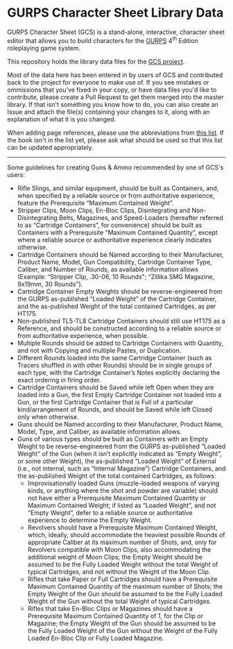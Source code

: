 # GURPS Character Sheet Library Data

GURPS Character Sheet (GCS) is a stand-alone, interactive, character sheet editor that allows you to
build characters for the [GURPS](http://www.sjgames.com/gurps) 4<sup>th</sup> Edition roleplaying
game system.

This repository holds the library data files for the [GCS project](https://github.com/richardwilkes/gcs).

Most of the data here has been entered in by users of GCS and contributed back to the project for
everyone to make use of. If you see mistakes or ommissions that you've fixed in your copy, or have
data files you'd like to contribute, please create a Pull Request to get them merged into the master
library. If that isn't something you know how to do, you can also create an Issue and attach the
file(s) containing your changes to it, along with an explanation of what it is you changed.

When adding page references, please use the abbreviations from
[this list](https://gurpscharactersheet.com/page_references.html). If the book isn't in the list
yet, please ask what should be used so that this list can be updated appropriately.

---

Some guidelines for creating Guns & Ammo recommended by one of GCS's users:

* Rifle Slings, and similar equipment, should be built as Containers, and, when specified by a
  reliable source or from authoritative experience, feature the Prerequisite “Maximum Contained
  Weight”.
* Stripper Clips, Moon Clips, En-Bloc Clips, Disintegrating and Non-Disintegrating Belts, Magazines,
  and Speed-Loaders (hereafter referred to as “Cartridge Containers”, for convenience) should be
  built as Containers with a Prerequisite “Maximum Contained Quantity”, except where a reliable
  source or authoritative experience clearly indicates otherwise.
* Cartridge Containers should be Named according to their Manufacturer, Product Name, Model, Gun
  Compatibility, Cartridge Container Type, Caliber, and Number of Rounds, as available information
  allows (Example: “Stripper Clip, .30-06, 10 Rounds"; “Zillika SMG Magazine, 9x19mm, 30 Rounds").
* Cartridge Container Empty Weights should be reverse-engineered from the GURPS as-published “Loaded
  Weight” of the Cartridge Container, and the as-published Weight of the total contained Cartridges,
  as per HT175.
* Non-published TL5-TL8 Cartridge Containers should still use HT175 as a Reference, and should be
  constructed according to a reliable source or from authoritative experience, when possible.
* Multiple Rounds should be added to Cartridge Containers with Quantity, and not with Copying and
  multiple Pastes, or Duplication.
* Different Rounds loaded into the same Cartridge Container (such as Tracers shuffled in with other
  Rounds) should be in single groups of each type, with the Cartridge Container’s Notes explicitly
  declaring the exact ordering in firing order.
* Cartridge Containers should be Saved while left Open when they are loaded into a Gun, the first
  Empty Cartridge Container not loaded into a Gun, or the first Cartridge Container that is Full of
  a particular kind/arrangement of Rounds, and should be Saved while left Closed only when otherwise.
* Guns should be Named according to their Manufacturer, Product Name, Model, Type, and Caliber, as
  available information allows.
* Guns of various types should be built as Containers with an Empty Weight to be reverse-engineered
  from the GURPS as-published “Loaded Weight” of the Gun (when it isn’t explicitly indicated as
  “Empty Weight”, or some other Weight), the as-published “Loaded Weight” of External (i.e., not
  internal, such as “Internal Magazine”) Cartridge Containers, and the as-published Weight of the
  total contained Cartridges, as follows:
    * Improvisationally loaded Guns (muzzle-loaded weapons of varying kinds, or anything where the
      shot and powder are variable) should not have either a Prerequisite Maximum Contained Quantity
      or Maximum Contained Weight; if listed as “Loaded Weight”, and not “Empty Weight”, defer to a
      reliable source or authoritative experience to determine the Empty Weight.
    * Revolvers should have a Prerequisite Maximum Contained Weight, which, ideally, should
      accommodate the heaviest possible Rounds of appropriate Caliber at its maximum number of Shots,
      and, only for Revolvers compatible with Moon Clips, also accommodating the additional weight
      of Moon Clips; the Empty Weight should be assumed to be the Fully Loaded Weight without the
      total Weight of typical Cartridges, and not without the Weight of the Moon Clip.
    * Rifles that take Paper or Full Cartridges should have a Prerequisite Maximum Contained Quantity
      of the maximum number of Shots; the Empty Weight of the Gun should be assumed to be the Fully
      Loaded Weight of the Gun without the total Weight of typical Cartridges.
    * Rifles that take En-Bloc Clips or Magazines should have a Prerequisite Maximum Contained
      Quantity of 1, for the Clip or Magazine; the Empty Weight of the Gun should be assumed to be
      the Fully Loaded Weight of the Gun without the Weight of the Fully Loaded En-Bloc Clip or Fully
      Loaded Magazine.
